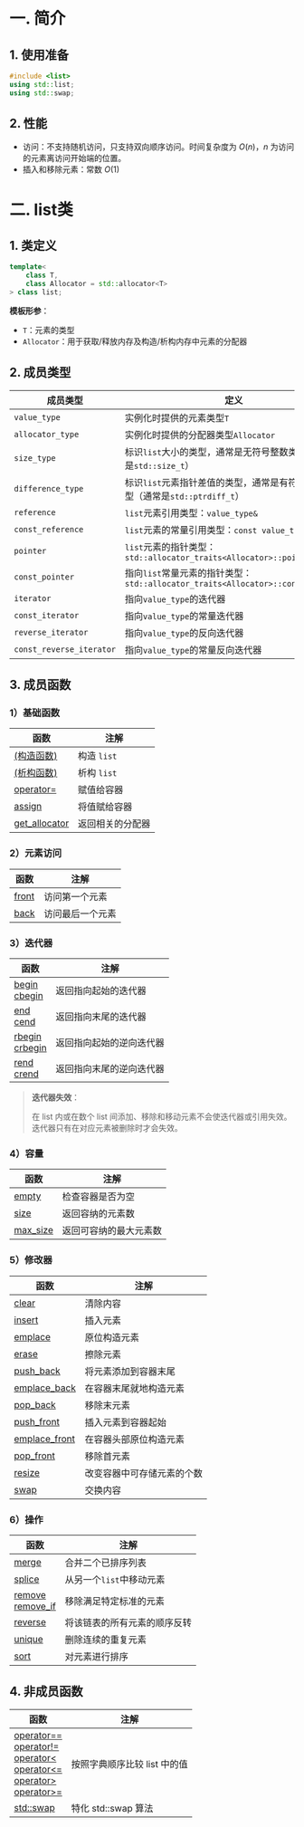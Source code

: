 # 一. 简介

## 1. 使用准备

```c++
#include <list>
using std::list;
using std::swap;
```



## 2. 性能

- 访问：不支持随机访问，只支持双向顺序访问。时间复杂度为 $O(n)$，$n$ 为访问的元素离访问开始端的位置。
- 插入和移除元素：常数 $O(1)$



# 二. list类

## 1. 类定义

```c++
template<
	class T,
	class Allocator = std::allocator<T>
> class list;
```

**模板形参**：

- `T`：元素的类型
- `Allocator`：用于获取/释放内存及构造/析构内存中元素的分配器



## 2. 成员类型

| 成员类型                 | 定义                                                         |
| ------------------------ | ------------------------------------------------------------ |
| `value_type`             | 实例化时提供的元素类型`T`                                    |
| `allocator_type`         | 实例化时提供的分配器类型`Allocator`                          |
| `size_type`              | 标识`list`大小的类型，通常是无符号整数类型（通常是`std::size_t`） |
| `difference_type`        | 标识`list`元素指针差值的类型，通常是有符号整数类型（通常是`std::ptrdiff_t`） |
| `reference`              | `list`元素引用类型：`value_type&`                            |
| `const_reference`        | `list`元素的常量引用类型：`const value_type&`                |
| `pointer`                | `list`元素的指针类型：`std::allocator_traits<Allocator>::pointer` |
| `const_pointer`          | 指向`list`常量元素的指针类型：`std::allocator_traits<Allocator>::const_pointer` |
| `iterator`               | 指向`value_type`的迭代器                                     |
| `const_iterator`         | 指向`value_type`的常量迭代器                                 |
| `reverse_iterator`       | 指向`value_type`的反向迭代器                                 |
| `const_reverse_iterator` | 指向`value_type`的常量反向迭代器                             |



## 3. 成员函数

### 1）基础函数

| 函数                                                         | 注解             |
| ------------------------------------------------------------ | ---------------- |
| [(构造函数)](https://zh.cppreference.com/w/cpp/container/list/list) | 构造 `list`      |
| [(析构函数)](https://zh.cppreference.com/w/cpp/container/list/~list) | 析构 `list`      |
| [operator=](https://zh.cppreference.com/w/cpp/container/list/operator%3D) | 赋值给容器       |
| [assign](https://zh.cppreference.com/w/cpp/container/list/assign) | 将值赋给容器     |
| [get_allocator](https://zh.cppreference.com/w/cpp/container/list/get_allocator) | 返回相关的分配器 |



### 2）元素访问

| 函数                                                         | 注解             |
| ------------------------------------------------------------ | ---------------- |
| [front](https://zh.cppreference.com/w/cpp/container/list/front) | 访问第一个元素   |
| [back](https://zh.cppreference.com/w/cpp/container/list/back) | 访问最后一个元素 |



### 3）迭代器

| 函数                                                         | 注解                     |
| ------------------------------------------------------------ | ------------------------ |
| [begin<br />cbegin](https://zh.cppreference.com/w/cpp/container/list/begin) | 返回指向起始的迭代器     |
| [end<br />cend](https://zh.cppreference.com/w/cpp/container/list/end) | 返回指向末尾的迭代器     |
| [rbegin<br />crbegin](https://zh.cppreference.com/w/cpp/container/list/rbegin) | 返回指向起始的逆向迭代器 |
| [rend<br />crend](https://zh.cppreference.com/w/cpp/container/list/rend) | 返回指向末尾的逆向迭代器 |

> **迭代器失效**：
>
> 在 list 内或在数个 list 间添加、移除和移动元素不会使迭代器或引用失效。迭代器只有在对应元素被删除时才会失效。



### 4）容量

| 函数                                                         | 注解                   |
| ------------------------------------------------------------ | ---------------------- |
| [empty](https://zh.cppreference.com/w/cpp/container/list/empty) | 检查容器是否为空       |
| [size](https://zh.cppreference.com/w/cpp/container/list/size) | 返回容纳的元素数       |
| [max_size](https://zh.cppreference.com/w/cpp/container/list/max_size) | 返回可容纳的最大元素数 |



### 5）修改器

| 函数                                                         | 注解                       |
| ------------------------------------------------------------ | -------------------------- |
| [clear](https://zh.cppreference.com/w/cpp/container/list/clear) | 清除内容                   |
| [insert](https://zh.cppreference.com/w/cpp/container/list/insert) | 插入元素                   |
| [emplace](https://zh.cppreference.com/w/cpp/container/list/emplace) | 原位构造元素               |
| [erase](https://zh.cppreference.com/w/cpp/container/list/erase) | 擦除元素                   |
| [push_back](https://zh.cppreference.com/w/cpp/container/list/push_back) | 将元素添加到容器末尾       |
| [emplace_back](https://zh.cppreference.com/w/cpp/container/list/emplace_back) | 在容器末尾就地构造元素     |
| [pop_back](https://zh.cppreference.com/w/cpp/container/list/pop_back) | 移除末元素                 |
| [push_front](https://zh.cppreference.com/w/cpp/container/list/push_front) | 插入元素到容器起始         |
| [emplace_front](https://zh.cppreference.com/w/cpp/container/list/emplace_front) | 在容器头部原位构造元素     |
| [pop_front](https://zh.cppreference.com/w/cpp/container/list/pop_front) | 移除首元素                 |
| [resize](https://zh.cppreference.com/w/cpp/container/list/resize) | 改变容器中可存储元素的个数 |
| [swap](https://zh.cppreference.com/w/cpp/container/list/swap) | 交换内容                   |



### 6）操作

| 函数                                                         | 注解                         |
| ------------------------------------------------------------ | ---------------------------- |
| [merge](https://zh.cppreference.com/w/cpp/container/list/merge) | 合并二个已排序列表           |
| [splice](https://zh.cppreference.com/w/cpp/container/list/splice) | 从另一个`list`中移动元素     |
| [remove<br />remove_if](https://zh.cppreference.com/w/cpp/container/list/remove) | 移除满足特定标准的元素       |
| [reverse](https://zh.cppreference.com/w/cpp/container/list/reverse) | 将该链表的所有元素的顺序反转 |
| [unique](https://zh.cppreference.com/w/cpp/container/list/unique) | 删除连续的重复元素           |
| [sort](https://zh.cppreference.com/w/cpp/container/list/sort) | 对元素进行排序               |



## 4. 非成员函数

| 函数                                                         | 注解                         |
| ------------------------------------------------------------ | ---------------------------- |
| [operator==<br />operator!=<br />operator\<<br />operator\<=<br />operator\><br />operator>=](https://zh.cppreference.com/w/cpp/container/list/operator_cmp) | 按照字典顺序比较 list 中的值 |
| [std::swap](https://zh.cppreference.com/w/cpp/container/list/swap2) | 特化 std::swap 算法          |

